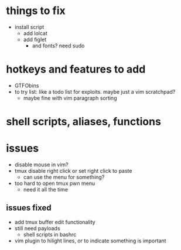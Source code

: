 # things to fix
- install script
  - add lolcat
  - add figlet
    - and fonts? need sudo

# hotkeys and features to add
- GTFObins
- to try list: like a todo list for exploits. maybe just a vim scratchpad? 
  - maybe fine with vim paragraph sorting

# shell scripts, aliases, functions

# issues
- disable mouse in vim?
- tmux disable right click or set right click to paste
  - can use the menu for something?
- too hard to open tmux pwn menu
  - need it all the time
## issues fixed
- add tmux buffer edit functionality
- still need payloads
  - shell scripts in bashrc
- vim plugin to hilight lines, or to indicate something is important
